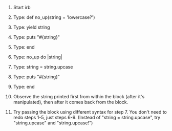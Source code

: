 1. Start irb

2. Type: def no_up(string = 'lowercase?')

3. Type: yield string

4. Type: puts "#{string}"

5. Type: end

6. Type: no_up do |string|

7. Type: string = string.upcase

8. Type: puts "#{string}"

9. Type: end

10. Observe the string printed first from within the block (after it's manipulated), then after it comes back from the block.

11. Try passing the block using different syntax for step 7. You don't need to redo steps 1-5, just steps 6-9. (Instead of "string = string.upcase", try "string.upcase" and "string.upcase!")
